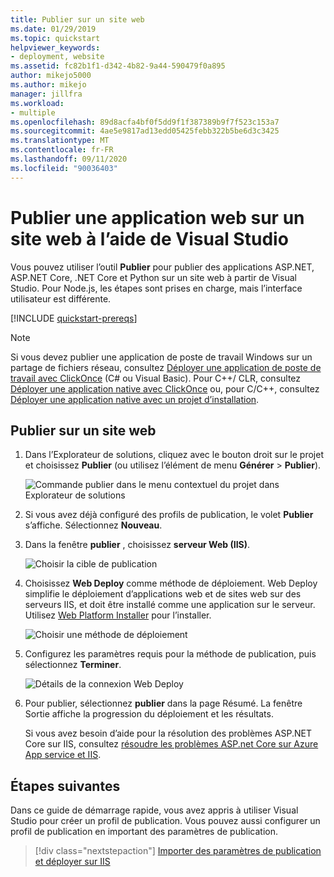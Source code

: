 ```yaml
---
title: Publier sur un site web
ms.date: 01/29/2019
ms.topic: quickstart
helpviewer_keywords:
- deployment, website
ms.assetid: fc82b1f1-d342-4b82-9a44-590479f0a895
author: mikejo5000
ms.author: mikejo
manager: jillfra
ms.workload:
- multiple
ms.openlocfilehash: 89d8acfa4bf0f5dd9f1f387389b9f7f523c153a7
ms.sourcegitcommit: 4ae5e9817ad13edd05425febb322b5be6d3c3425
ms.translationtype: MT
ms.contentlocale: fr-FR
ms.lasthandoff: 09/11/2020
ms.locfileid: "90036403"
---
```

# <a name="publish-a-web-app-to-a-web-site-using-visual-studio"></a>Publier une application web sur un site web à l’aide de Visual Studio

Vous pouvez utiliser l’outil **Publier** pour publier des applications ASP.NET, ASP.NET Core, .NET Core et Python sur un site web à partir de Visual Studio. Pour Node.js, les étapes sont prises en charge, mais l’interface utilisateur est différente.

[!INCLUDE [quickstart-prereqs](includes/quickstart-prereqs.md)]

> [!NOTE]
> Si vous devez publier une application de poste de travail Windows sur un partage de fichiers réseau, consultez [Déployer une application de poste de travail avec ClickOnce](how-to-publish-a-clickonce-application-using-the-publish-wizard.md) (C# ou Visual Basic). Pour C++/ CLR, consultez [Déployer une application native avec ClickOnce](/cpp/windows/clickonce-deployment-for-visual-cpp-applications) ou, pour C/C++, consultez [Déployer une application native avec un projet d’installation](/cpp/windows/walkthrough-deploying-a-visual-cpp-application-by-using-a-setup-project).

## <a name="publish-to-a-web-site"></a>Publier sur un site web

1. Dans l’Explorateur de solutions, cliquez avec le bouton droit sur le projet et choisissez **Publier** (ou utilisez l’élément de menu **Générer** > **Publier**).

    ![Commande publier dans le menu contextuel du projet dans Explorateur de solutions](../deployment/media/quickstart-publish.png "Choisir Publier")

1. Si vous avez déjà configuré des profils de publication, le volet **Publier** s’affiche. Sélectionnez **Nouveau**.

1. Dans la fenêtre **publier** , choisissez **serveur Web (IIS)**.

    ![Choisir la cible de publication](../deployment/media/quickstart-publish-iis.png "Choisissez IIS, FTP, etc.")

1. Choisissez **Web Deploy** comme méthode de déploiement. Web Deploy simplifie le déploiement d’applications web et de sites web sur des serveurs IIS, et doit être installé comme une application sur le serveur. Utilisez [Web Platform Installer](https://www.microsoft.com/web/downloads/platform.aspx) pour l’installer.

    ![Choisir une méthode de déploiement](../deployment/media/quickstart-publish-iis-web-deploy.png "Choisissez IIS, FTP, etc.")

1. Configurez les paramètres requis pour la méthode de publication, puis sélectionnez **Terminer**. 

    ![Détails de la connexion Web Deploy](../deployment/media/quickstart-publish-iis-web-deploy-connection-details.png)

1. Pour publier, sélectionnez **publier** dans la page Résumé. La fenêtre Sortie affiche la progression du déploiement et les résultats.

   Si vous avez besoin d’aide pour la résolution des problèmes ASP.NET Core sur IIS, consultez [résoudre les problèmes ASP.net Core sur Azure App service et IIS](/aspnet/core/test/troubleshoot-azure-iis).

## <a name="next-steps"></a>Étapes suivantes

Dans ce guide de démarrage rapide, vous avez appris à utiliser Visual Studio pour créer un profil de publication. Vous pouvez aussi configurer un profil de publication en important des paramètres de publication.

> [!div class="nextstepaction"]
> [Importer des paramètres de publication et déployer sur IIS](tutorial-import-publish-settings-iis.md)
